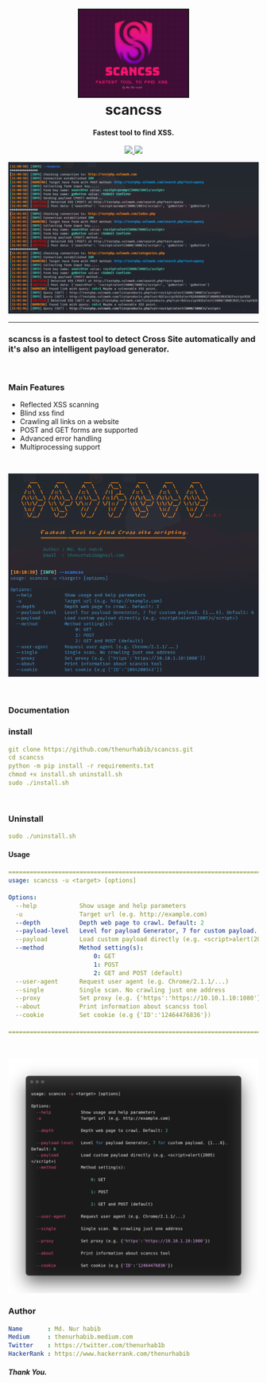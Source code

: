 <h1 align="center">
  <br>
  <a  href="https://github.com/thenurhabib/scancss"><img src="./img/logo.png" width="220px" border="2px" ></a>
  <br>
  scancss
  <br>
</h1>

<h4 align="center">Fastest tool to find XSS.</h4>

<p align="center">
  <a href="https://github.com/thenurhabib/scancss/releases">
    <img src="https://img.shields.io/github/release/thenurhabib/scancss.svg">
  </a>
  <a href="https://travis-ci.com/thenurhabib/scancss">
    <img src="https://img.shields.io/travis/com/thenurhabib/scancss.svg">
  </a>
  
</p>

![multiple xss](./img/ss2.png)

<hr>

### scancss is a fastest tool to detect Cross Site automatically and it's also an intelligent payload generator.

<br>

### Main Features
- Reflected XSS scanning
- Blind xss find
- Crawling all links on a website
- POST and GET forms are supported
- Advanced error handling
- Multiprocessing support

<br>

![multiple xss](./img/ss1.png)

<br>


### Documentation
### install
```yaml
git clone https://github.com/thenurhabib/scancss.git
cd scancss
python -m pip install -r requirements.txt
chmod +x install.sh uninstall.sh 
sudo ./install.sh
```

<br>

### Uninstall
```yaml
sudo ./uninstall.sh
```

#### Usage

```yaml
======================================================================== 
usage: scancss -u <target> [options]

Options:
  --help            Show usage and help parameters
  -u                Target url (e.g. http://example.com)                                                      
  --depth           Depth web page to crawl. Default: 2                                                       
  --payload-level   Level for payload Generator, 7 for custom payload. {1...6}. Default: 6                    
  --payload         Load custom payload directly (e.g. <script>alert(2005)</script>)                          
  --method          Method setting(s):                                                                        
                        0: GET                                                                                
                        1: POST                                                                               
                        2: GET and POST (default)                                                             
  --user-agent      Request user agent (e.g. Chrome/2.1.1/...)                                                
  --single          Single scan. No crawling just one address                                                 
  --proxy           Set proxy (e.g. {'https':'https://10.10.1.10:1080'})                                      
  --about           Print information about scancss tool                                                      
  --cookie          Set cookie (e.g {'ID':'12464476836'})                                                      
                                                                                                              
========================================================================                                                                                               
```
<br>

![multiple xss](./img/ss3.png)

### Author
```yaml
Name       : Md. Nur habib
Medium     : thenurhabib.medium.com
Twitter    : https://twitter.com/thenurhab1b
HackerRank : https://www.hackerrank.com/thenurhabib

```

##### Thank You.
